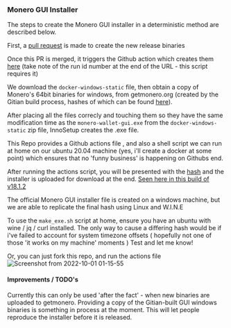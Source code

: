
### Monero GUI Installer

The steps to create the Monero GUI installer in a deterministic method are described below.

First, a [pull request](https://github.com/monero-project/monero-gui/pull/4042) is made to create the new release binaries 

Once this PR is merged, it triggers the Github action which creates them [here](https://github.com/monero-project/monero-gui/actions/runs/3147123066) (take note of the run id number at the end of the URL - this script requires it)

We download the `docker-windows-static` file, then obtain a copy of Monero's 64bit binaries for windows, from getmonero.org (created by the Gitian build process, hashes of which can be found [here](https://github.com/monero-project/gitian.sigs)).

After placing all the files correcly and touching them so they have the same modification time as the `monero-wallet-gui.exe` from the `docker-windows-static` zip file, InnoSetup creates the .exe file.

This Repo provides a Github actions file , and also a shell script we can run at home on our ubuntu 20.04 machine (yes, i'll create a docker at some point) which ensures that no 'funny business' is happening on Githubs end.

After running the actions script, you will be presented with the [hash](https://github.com/plowsof/monero-gui-exe/actions/runs/3162064376/jobs/5148317773#step:5:15) and the installer is uploaded for download at the end. [Seen here in this build of v18.1.2](https://github.com/plowsof/monero-gui-exe/actions/runs/3162064376)

The official Monero GUI installer file is created on a windows machine, but we are able to replicate the final hash using Linux and W.I.N.E

To use the `make_exe.sh` script at home, ensure you have an ubuntu with wine / jq / curl installed. The only way to cause a differing hash would be if i've failed to account for system timezone offsets ( hopefully not one of those 'it works on my machine' moments ) Test and let me know!

Or, you can just fork this repo, and run the actions file      
![Screenshot from 2022-10-01 01-15-55](https://user-images.githubusercontent.com/77655812/193374469-2ca675f0-fd43-4462-81de-5b753b8893db.png)


#### Improvements / TODO's

Currently this can only be used 'after the fact' - when new binaries are uploaded to getmonero. Providing a copy of the Gitian-built GUI windows binaries is something in process at the moment. This will let people reproduce the installer before it is released. 
